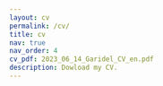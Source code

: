 ```yaml
---
layout: cv
permalink: /cv/
title: cv
nav: true
nav_order: 4
cv_pdf: 2023_06_14_Garidel_CV_en.pdf
description: Dowload my CV.
---
```

